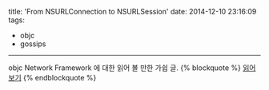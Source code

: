 title: 'From NSURLConnection to NSURLSession'
date: 2014-12-10 23:16:09
tags:
- objc
- gossips
---

objc Network Framework 에 대한 읽어 볼 만한 가쉽 글. 
{% blockquote %}
<a href="http://www.objc.io/issue-5/from-nsurlconnection-to-nsurlsession.html">읽어보기</a>
{% endblockquote %}
